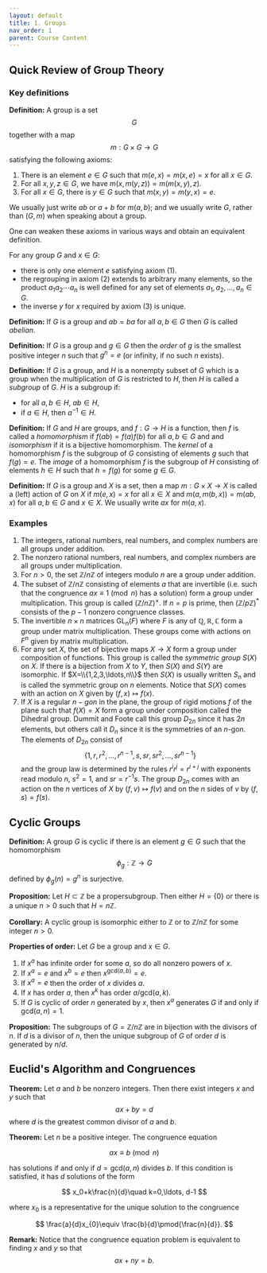 ```yaml
---
layout: default
title: 1. Groups
nav_order: 1
parent: Course Content
---
```

## Quick Review of Group Theory

### Key definitions

**Definition:** A group is a set $$G$$ together with a map $$m: G\times G\to G$$ satisfying
the following axioms:

1.    There is an element $e\in G$ such that $m(e,x)=m(x,e)=x$ for all $x\in G$. 
2.    For all $x,y,z\in G$, we have $m(x,m(y,z))=m(m(x,y),z)$. 
3.    For all $x\in G$, there is $y\in G$ such that $m(x,y)=m(y,x)=e$.

We usually just write $ab$ or $a+b$ for $m(a,b)$; and we usually write $G$, rather than $(G,m)$
when speaking about a group.

One can weaken these axioms in various ways and obtain an equivalent definition.  

For any group $G$ and $x\in G$:

- there is only one element $e$ satisfying axiom (1).
- the regrouping in axiom (2) extends to arbitrary many elements, so the product $a_1 a_2 \cdots a_n$ is well
    defined for any set of elements $a_1,a_2,\ldots, a_n\in G$. 
- the inverse $y$ for $x$ required by axiom (3) is unique.

**Definition:** If $G$ is a group and $ab=ba$ for all $a,b\in G$ then $G$ is called *abelian*.

**Definition:** If $G$ is a group and $g\in G$ then the *order* of $g$ is the smallest positive integer $n$
such that $g^{n}=e$ (or infinity, if no such $n$ exists).

**Definition:** If $G$ is a group, and $H$ is a nonempty subset of $G$ which is a group when the multiplication
of $G$ is restricted to $H$, then $H$ is called a *subgroup* of $G$.  $H$ is a subgroup if:
-  for all $a,b\in H$, $ab\in H$, 
-  if $a\in H$, then $a^{-1}\in H$.

**Definition:** If $G$ and $H$ are groups, and $f:G\to H$ is a function, then $f$ is called a
*homomorphism* if $f(ab)=f(a)f(b)$ for all $a,b\in G$ and and *isomorphism* if it is a bijective homomorphism.
The *kernel* of a homomorphism $f$ is the subgroup of $G$ consisting of elements $g$ such that $f(g)=e$. 
The *image* of a homomorphism $f$ is the subgroup of $H$ consisting of elements $h\in H$ such that $h=f(g)$
for some $g\in G$.

**Definition:** If $G$ is a group and $X$ is a set, then a map $m:G\times X\to X$ is called a (left) action
of $G$ on $X$ if $m(e,x)=x$ for all $x\in X$ and $m(a,m(b,x))=m(ab,x)$ for all $a,b\in G$ and $x\in X$. We usually
write $ax$ for $m(a,x)$. 

### Examples

1. The integers, rational numbers, real numbers, and complex numbers are all groups under addition.
2. The nonzero rational numbers, real numbers, and complex numbers are all groups under multiplication.
3. For $n>0$, the set $\mathbb{Z}/n\mathbb{Z}$ of integers modulo $n$ are a group under addition.
4. The subset of $\mathbb{Z}/n\mathbb{Z}$ consisting of elements $a$ that are invertible (i.e. such that
the congruence $ax\equiv 1\pmod{n}$ has a solution) form a group under multiplication.  This group is called
$(\mathbb{Z}/n\mathbb{Z})^{\times}$. If $n=p$ is prime, then $(\mathbb{Z}/p\mathbb{Z})^{*}$ consists of the $p-1$
nonzero congruence classes.
5. The invertible $n\times n$ matrices $\mathrm{GL}_{n}(F)$ where $F$ is any of $\mathbb{Q},\mathbb{R},\mathbb{C}$
form a group under matrix multiplication.  These groups come with actions on $F^{n}$ given by matrix multiplication.
6. For any set $X$, the set of bijective maps $X\to X$ form a group under composition of functions. This group
is called the *symmetric group* $S(X)$ on $X$.  If there is a bijection from $X$ to $Y$, then $S(X)$ and $S(Y)$
are isomorphic.  If $X=\\{1,2,3,\ldots,n\\}$ then $S(X)$ is usually written $S_n$ and is called the symmetric group on $n$
elements. Notice that $S(X)$ comes with an action on $X$ given by $(f,x)\mapsto f(x)$.
7. If $X$ is a regular $n-gon$ in the plane, the group of rigid motions $f$ of the plane such that $f(X)=X$
form a group under composition called the Dihedral group.  Dummit and Foote call this group $D_{2n}$ since it has $2n$ elements,
but others call it $D_{n}$ since it is the symmetries of an $n$-gon.  The elements of $D_{2n}$ consist of
$$
\{1,r,r^2,\ldots, r^{n-1},s,sr,sr^2,\ldots, sr^{n-1}\}
$$
and the group law is determined by the rules $r^{i}r^{j}=r^{i+j}$ with exponents read modulo $n$, $s^2=1$,
and $sr=r^{-1}s$.  The group $D_{2n}$ comes with an action on the $n$ vertices of $X$ by $(f,v)\mapsto f(v)$
and on the $n$ sides of $v$ by $(f,s)=f(s)$. 



## Cyclic Groups

**Definition:** A group $G$ is cyclic if there is an element $g\in G$ such that the homomorphism
$$
\phi_g:\mathbb{Z}\to G
$$
defined by $\phi_g(n)=g^{n}$ is surjective.

**Proposition:** Let $H\subset \mathbb{Z}$ be a propersubgroup.  Then either $H=\{0\}$ or
there is a unique $n>0$ such that $H=n\mathbb{Z}$.

**Corollary:** A cyclic group is isomorphic either to $\mathbb{Z}$ or to $\mathbb{Z}/n\mathbb{Z}$
for some integer $n>0$. 

**Properties of order:** Let $G$ be a group and $x\in G$.

1. If $x^a$ has infinite order for some $a$, so do all nonzero powers of $x$.
2. If $x^a=e$ and $x^b=e$ then $x^{\mathrm{gcd}(a,b)}=e$.
3. If $x^a=e$ then the order of $x$ divides $a$. 
4. If $x$ has order $a$, then $x^k$ has order $a/\mathrm{gcd}(a,k)$. 
5. If $G$ is cyclic of order $n$ generated by $x$, then $x^a$ generates $G$ if and only if $\mathrm{gcd}(a,n)=1$.

**Proposition:** The subgroups of $G=\mathbb{Z}/n\mathbb{Z}$ are in bijection with the divisors of $n$.
If $d$ is a divisor of $n$, then the unique subgroup of $G$ of order $d$ is generated by $n/d$.

## Euclid's Algorithm and Congruences

**Theorem:** Let $a$ and $b$ be nonzero integers.  Then there exist integers $x$ and $y$ such that
$$
ax+by=d
$$
where $d$ is the greatest common divisor of $a$ and $b$. 

**Theorem:** Let $n$ be a positive integer.  The congruence equation

$$
ax\equiv b\pmod{n}
$$

has solutions if and only if $d=\mathrm{gcd}(a,n)$ divides $b$.  If this condition
is satisfied, it has $d$ solutions of the form

$$
x_0+k\frac{n}{d}\quad k=0,\ldots, d-1
$$

where $x_0$ is a representative for the unique solution to the congruence

$$
\frac{a}{d}x_{0}\equiv \frac{b}{d}\pmod{\frac{n}{d}}.
$$

**Remark:** Notice that the congruence equation problem is equivalent to finding $x$ and $y$ so that
$$
ax+ny=b.
$$